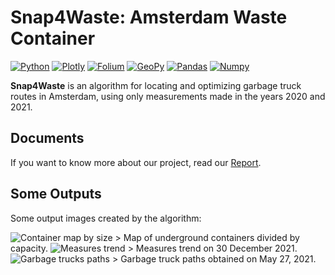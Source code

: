 # Snap4Waste: Amsterdam Waste Container
[![Python](https://img.shields.io/badge/Python-3.7-green)](https://www.python.org/downloads/release/python-370/)
[![Plotly](https://img.shields.io/badge/Plotly-5.7.0-blue)](https://plotly.com)
[![Folium](https://img.shields.io/badge/Folium-0.12.1-orange)](https://python-visualization.github.io/folium/)
[![GeoPy](https://img.shields.io/badge/GeoPy-2.2.0-ff69b4)](https://geopy.readthedocs.io/en/stable/)
[![Pandas](https://img.shields.io/badge/Pandas-1.4.2-purple)](https://pandas.pydata.org)
[![Numpy](https://img.shields.io/badge/NumPy-1.22.0-blueviolet)](https://numpy.org)

**Snap4Waste** is an algorithm for locating and optimizing garbage truck routes in Amsterdam, using only measurements made in the years 2020 and 2021.

## Documents
If you want to know more about our project, read our [Report](documents/Snap4Waste.pdf).

## Some Outputs
Some output images created by the algorithm:

<img  alt="Container map by size" src="https://res.craft.do/user/full/6c4b770a-4518-25db-252b-c26d13c0b199/doc/B62AEBAD-48DF-447B-8B17-E2E622AEE0EE/CDB9EFA5-6EBD-4781-9AAB-20A09914E475_2/4x8qYj4w7LFcgZLq5O3BoRxLouCZyEbm8RPCvQQz2Roz/Schermata%202022-04-01%20alle%2018.18.54.png">
> Map of underground containers divided by capacity.

<img  alt="Measures trend" src="https://res.craft.do/user/full/6c4b770a-4518-25db-252b-c26d13c0b199/doc/1CAD1F81-07C1-4577-8F9C-25642D36A6CE/BC4FE76B-6E07-4099-8810-A2637C471BC3_2/VDn1LNtwHOcL8qU8oNsa7N6qz69fGvQ3xYoBoUPsdH8z/Schermata%202022-04-06%20alle%2011.56.33.png">
> Measures trend on 30 December 2021.

<img  alt="Garbage trucks paths" src="https://res.craft.do/user/full/6c4b770a-4518-25db-252b-c26d13c0b199/doc/B62AEBAD-48DF-447B-8B17-E2E622AEE0EE/1A1A0B0C-C966-42A8-8112-9D06BAD1164E_2/ctE3xXHsMurJDep2BLKBTGEkJiAKrLstXOopgCX94dIz/Schermata%202022-04-01%20alle%2019.51.23.png">
> Garbage truck paths obtained on May 27, 2021.